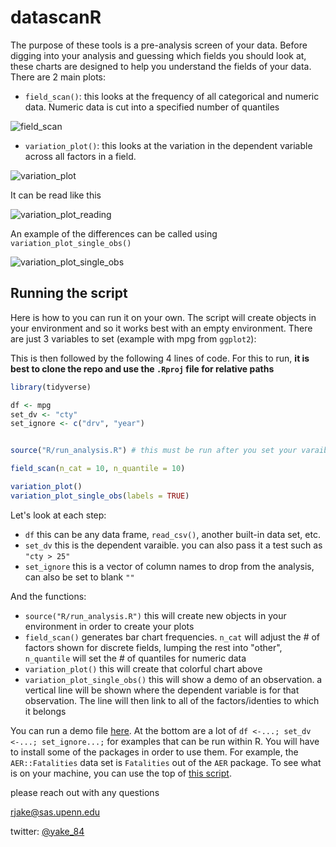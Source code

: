 # datascanR

The purpose of these tools is a pre-analysis screen of your data. Before digging into your analysis and guessing which fields you should look at, these charts are designed to help you understand the fields of your data. There are 2 main plots:
* `field_scan()`: this looks at the frequency of all categorical and numeric data. Numeric data is cut into a specified number of quantiles

![field_scan](https://github.com/rjake/images/mpg_field_scan.png)

* `variation_plot()`: this looks at the variation in the dependent variable across all factors in a field. 

![variation_plot](https://github.com/rjake/images/mpg_variation_plot.png)

It can be read like this

![variation_plot_reading](https://github.com/rjake/images/mpg_variation_plot_reading.png)


An example of the differences can be called using `variation_plot_single_obs()`

![variation_plot_single_obs](https://github.com/rjake/images/mpg_variation_plot_single_obs.png)

## Running the script
Here is how to you can run it on your own. The script will create objects in your environment and so it works best with an empty environment.
There are just 3 variables to set (example with mpg from `ggplot2`):

This is then followed by the following 4 lines of code. For this to run, **it is best to clone the repo and use the `.Rproj` file for relative paths**

```r
library(tidyverse)

df <- mpg
set_dv <- "cty"
set_ignore <- c("drv", "year")


source("R/run_analysis.R") # this must be run after you set your varaibles above

field_scan(n_cat = 10, n_quantile = 10) 

variation_plot()
variation_plot_single_obs(labels = TRUE)
```

Let's look at each step:

* `df` this can be any data frame, `read_csv()`, another built-in data set, etc.
* `set_dv` this is the dependent varaible. you can also pass it a test such as `"cty > 25"`
* `set_ignore` this is a vector of column names to drop from the analysis, can also be set to blank `""`

And the functions:

* `source("R/run_analysis.R")` this will create new objects in your environment in order to create your plots
* `field_scan()` generates bar chart frequencies. `n_cat` will adjust the # of factors shown for discrete fields, lumping the rest into "other", `n_quantile` will set the # of quantiles for numeric data
* `variation_plot()` this will create that colorful chart above
* `variation_plot_single_obs()` this will show a demo of an observation. a vertical line will be shown where the dependent variable is for that observation. The line will then link to all of the factors/identies to which it belongs

You can run a demo file [here](https://github.com/rjake/datascanr/blob/master/R/demo_analysis.Rmd). At the bottom are a lot of `df <-...; set_dv <-...; set_ignore...;` for examples that can be run within R. You will have to install some of the packages in order to use them. For example, the `AER::Fatalities` data set is `Fatalities` out of the `AER` package. To see what is on your machine, you can use the top of [this script](https://github.com/rjake/datascanr/blob/master/R/find_datasets.R).

please reach out with any questions

rjake@sas.upenn.edu

twitter: [@yake_84](https://twitter.com/yake_84)